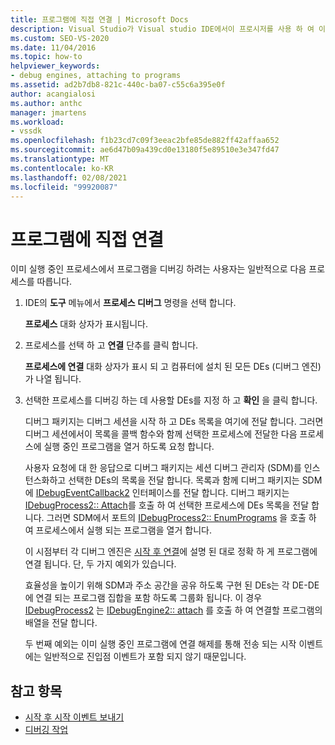 ```yaml
---
title: 프로그램에 직접 연결 | Microsoft Docs
description: Visual Studio가 Visual studio IDE에서이 프로시저를 사용 하 여 이미 실행 중인 프로세스에 디버그 엔진을 연결 하는 것을 구현 하는 방법을 알아봅니다.
ms.custom: SEO-VS-2020
ms.date: 11/04/2016
ms.topic: how-to
helpviewer_keywords:
- debug engines, attaching to programs
ms.assetid: ad2b7db8-821c-440c-ba07-c55c6a395e0f
author: acangialosi
ms.author: anthc
manager: jmartens
ms.workload:
- vssdk
ms.openlocfilehash: f1b23cd7c09f3eeac2bfe85de882ff42affaa652
ms.sourcegitcommit: ae6d47b09a439cd0e13180f5e89510e3e347fd47
ms.translationtype: MT
ms.contentlocale: ko-KR
ms.lasthandoff: 02/08/2021
ms.locfileid: "99920087"
---
```

# <a name="attach-directly-to-a-program"></a>프로그램에 직접 연결
이미 실행 중인 프로세스에서 프로그램을 디버깅 하려는 사용자는 일반적으로 다음 프로세스를 따릅니다.

1. IDE의 **도구** 메뉴에서 **프로세스 디버그** 명령을 선택 합니다.

    **프로세스** 대화 상자가 표시됩니다.

2. 프로세스를 선택 하 고 **연결** 단추를 클릭 합니다.

    **프로세스에 연결** 대화 상자가 표시 되 고 컴퓨터에 설치 된 모든 DEs (디버그 엔진)가 나열 됩니다.

3. 선택한 프로세스를 디버깅 하는 데 사용할 DEs를 지정 하 고 **확인** 을 클릭 합니다.

   디버그 패키지는 디버그 세션을 시작 하 고 DEs 목록을 여기에 전달 합니다. 그러면 디버그 세션에서이 목록을 콜백 함수와 함께 선택한 프로세스에 전달한 다음 프로세스에 실행 중인 프로그램을 열거 하도록 요청 합니다.

   사용자 요청에 대 한 응답으로 디버그 패키지는 세션 디버그 관리자 (SDM)를 인스턴스화하고 선택한 DEs의 목록을 전달 합니다. 목록과 함께 디버그 패키지는 SDM에 [IDebugEventCallback2](../../extensibility/debugger/reference/idebugeventcallback2.md) 인터페이스를 전달 합니다. 디버그 패키지는 [IDebugProcess2:: Attach](../../extensibility/debugger/reference/idebugprocess2-attach.md)를 호출 하 여 선택한 프로세스에 DEs 목록을 전달 합니다. 그러면 SDM에서 포트의 [IDebugProcess2:: EnumPrograms](../../extensibility/debugger/reference/idebugprocess2-enumprograms.md) 을 호출 하 여 프로세스에서 실행 되는 프로그램을 열거 합니다.

   이 시점부터 각 디버그 엔진은 [시작 후 연결](../../extensibility/debugger/attaching-after-a-launch.md)에 설명 된 대로 정확 하 게 프로그램에 연결 됩니다. 단, 두 가지 예외가 있습니다.

   효율성을 높이기 위해 SDM과 주소 공간을 공유 하도록 구현 된 DEs는 각 DE-DE에 연결 되는 프로그램 집합을 포함 하도록 그룹화 됩니다. 이 경우 [IDebugProcess2](../../extensibility/debugger/reference/idebugprocess2.md) 는 [IDebugEngine2:: attach](../../extensibility/debugger/reference/idebugengine2-attach.md) 를 호출 하 여 연결할 프로그램의 배열을 전달 합니다.

   두 번째 예외는 이미 실행 중인 프로그램에 연결 해제를 통해 전송 되는 시작 이벤트에는 일반적으로 진입점 이벤트가 포함 되지 않기 때문입니다.

## <a name="see-also"></a>참고 항목
- [시작 후 시작 이벤트 보내기](../../extensibility/debugger/sending-startup-events-after-a-launch.md)
- [디버깅 작업](../../extensibility/debugger/debugging-tasks.md)
